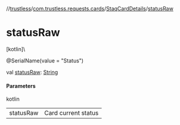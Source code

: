 //[trustless](../../../index.md)/[com.trustless.requests.cards](../index.md)/[StaqCardDetails](index.md)/[statusRaw](status-raw.md)

# statusRaw

[kotlin]\

@SerialName(value = &quot;Status&quot;)

val [statusRaw](status-raw.md): [String](https://kotlinlang.org/api/latest/jvm/stdlib/kotlin/-string/index.html)

#### Parameters

kotlin

| | |
|---|---|
| statusRaw | Card current status |
